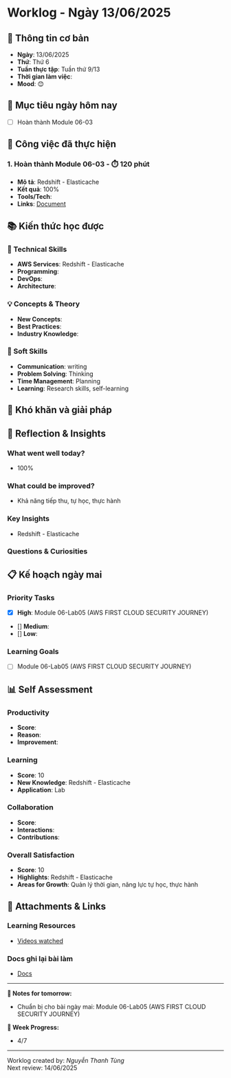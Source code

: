 # Worklog - Ngày 13/06/2025
## 📅 Thông tin cơ bản
- **Ngày**: 13/06/2025
- **Thứ**: Thứ 6
- **Tuần thực tập**: Tuần thứ 9/13
- **Thời gian làm việc**: 
- **Mood**: 😊

## 🎯 Mục tiêu ngày hôm nay
- [ ] Hoàn thành Module 06-03

## 💼 Công việc đã thực hiện

### 1. Hoàn thành Module 06-03  - ⏱️ 120 phút
- **Mô tả**: Redshift - Elasticache
- **Kết quả**: 100%
- **Tools/Tech**: 
- **Links**: [Document](https://docs.google.com/document/d/1csTwbXT-vt7rrT_yzT2vGrlmJIgiznbwOPRTRS9onY4/edit?usp=sharing)

## 📚 Kiến thức học được

### 🔧 Technical Skills
- **AWS Services**: Redshift - Elasticache
- **Programming**: 
- **DevOps**: 
- **Architecture**: 

### 💡 Concepts & Theory
- **New Concepts**: 
- **Best Practices**: 
- **Industry Knowledge**: 

### 🤝 Soft Skills
- **Communication**: writing
- **Problem Solving**: Thinking
- **Time Management**: Planning
- **Learning**: Research skills, self-learning

## 🚧 Khó khăn và giải pháp

## 💭 Reflection & Insights

### What went well today?
- 100%

### What could be improved?
- Khả năng tiếp thu, tự học, thực hành

### Key Insights
- Redshift - Elasticache

### Questions & Curiosities

## 📋 Kế hoạch ngày mai

### Priority Tasks
- [x] **High**: Module 06-Lab05 (AWS FIRST CLOUD SECURITY JOURNEY)
- [] **Medium**: 
- [] **Low**: 

### Learning Goals
- [ ] Module 06-Lab05 (AWS FIRST CLOUD SECURITY JOURNEY)

## 📊 Self Assessment

### Productivity
- **Score**:
- **Reason**: 
- **Improvement**:

### Learning
- **Score**: 10
- **New Knowledge**: Redshift - Elasticache
- **Application**: Lab

### Collaboration
- **Score**: 
- **Interactions**: 
- **Contributions**: 

### Overall Satisfaction
- **Score**: 10
- **Highlights**: Redshift - Elasticache
- **Areas for Growth**: Quản lý thời gian, năng lực tự học, thực hành


## 📎 Attachments & Links

### Learning Resources
- [Videos watched](https://www.youtube.com/watch?v=qbrobQZrokY&list=PLahN4TLWtox2a3vElknwzU_urND8hLn1i&index=218&pp=iAQB)

### Docs ghi lại bài làm
- [Docs](https://docs.google.com/document/d/1csTwbXT-vt7rrT_yzT2vGrlmJIgiznbwOPRTRS9onY4/edit?usp=sharing)

---

**📝 Notes for tomorrow:**
- Chuẩn bị cho bài ngày mai: Module 06-Lab05 (AWS FIRST CLOUD SECURITY JOURNEY)

**🎯 Week Progress:**
- 4/7

---
Worklog created by: *Nguyễn Thanh Tùng*  
Next review: 14/06/2025



